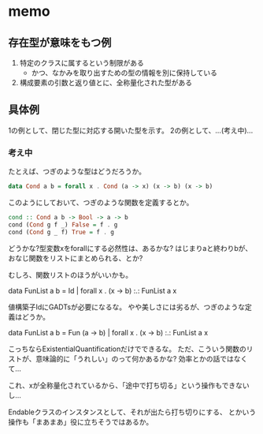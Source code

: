 memo
====

存在型が意味をもつ例
--------------------

1. 特定のクラスに属するという制限がある
	* かつ、なかみを取り出すための型の情報を別に保持している
2. 構成要素の引数と返り値とに、全称量化された型がある

具体例
------

1の例として、閉じた型に対応する開いた型を示す。
2の例として、...(考え中)...

### 考え中

たとえば、つぎのような型はどうだろうか。

```hs
data Cond a b = forall x . Cond (a -> x) (x -> b) (x -> b)
```

このようにしておいて、つぎのような関数を定義するとか。

```hs
cond :: Cond a b -> Bool -> a -> b
cond (Cond g f _) False = f . g
cond (Cond g _ f) True = f . g
```

どうかな?型変数xをforallにする必然性は、あるかな?
はじまりaと終わりbが、おなじ関数をリストにまとめられる、とか?

むしろ、関数リストのほうがいいかも。

data FunList a b = Id | forall x . (x -> b) :.: FunList a x

値構築子IdにGADTsが必要になるな。
やや美しさには劣るが、つぎのような定義はどうか。

data FunList a b = Fun (a -> b) | forall x . (x -> b) :.: FunList a x

こっちならExistentialQuantificationだけでできるな。
ただ、こういう関数のリストが、意味論的に「うれしい」のって何かあるかな?
効率とかの話ではなくて...

これ、xが全称量化されているから、「途中で打ち切る」という操作もできないし...

Endableクラスのインスタンスとして、それが出たら打ち切りにする、
とかいう操作も「まあまあ」役に立ちそうではあるか。
